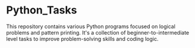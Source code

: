 # Python_Tasks
This repository contains various Python programs focused on logical problems and pattern printing. It's a collection of beginner-to-intermediate level tasks to improve problem-solving skills and coding logic.
